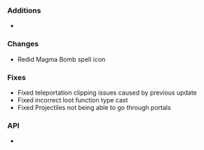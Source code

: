 ### Additions
- 

### Changes
- Redid Magma Bomb spell icon

### Fixes
- Fixed teleportation clipping issues caused by previous update
- Fixed incorrect loot function type cast
- Fixed Projectiles not being able to go through portals

### API
- 
